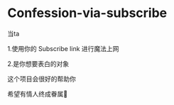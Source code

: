 # Confession-via-subscribe

当ta

1.使用你的 Subscribe link 进行魔法上网

2.是你想要表白的对象

这个项目会很好的帮助你

希望有情人终成眷属🌈
